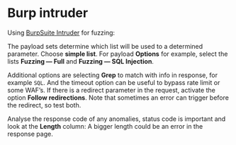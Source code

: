 # Burp intruder

Using [BurpSuite Intruder](https://portswigger.net/burp/documentation/desktop/tools/intruder/using) for fuzzing:

The payload sets determine which list will be used to a determined parameter. Choose **simple list**. For payload **Options** for example, select the lists **Fuzzing — Full** and **Fuzzing — SQL Injection**.

Additional options are selecting **Grep** to match with info in response, for example `SQL`. And the timeout option can be useful to bypass rate limit or some WAF’s. If there is a redirect parameter in the request, activate the option **Follow redirections**. Note that sometimes an error can trigger before the redirect, so test both.

Analyse the response code of any anomalies, status code is important and look at the **Length** column: A bigger length could be an error in the response page.